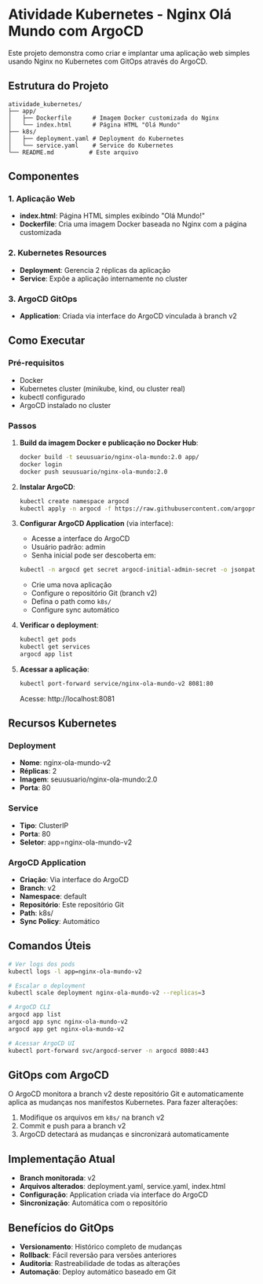 # Atividade Kubernetes - Nginx Olá Mundo com ArgoCD

Este projeto demonstra como criar e implantar uma aplicação web simples usando Nginx no Kubernetes com GitOps através do ArgoCD.

## Estrutura do Projeto

```
atividade_kubernetes/
├── app/
│   ├── Dockerfile      # Imagem Docker customizada do Nginx
│   └── index.html      # Página HTML "Olá Mundo"
├── k8s/
│   ├── deployment.yaml # Deployment do Kubernetes
│   └── service.yaml    # Service do Kubernetes
└── README.md          # Este arquivo
```

## Componentes

### 1. Aplicação Web
- **index.html**: Página HTML simples exibindo "Olá Mundo!"
- **Dockerfile**: Cria uma imagem Docker baseada no Nginx com a página customizada

### 2. Kubernetes Resources
- **Deployment**: Gerencia 2 réplicas da aplicação
- **Service**: Expõe a aplicação internamente no cluster

### 3. ArgoCD GitOps
- **Application**: Criada via interface do ArgoCD vinculada à branch v2

## Como Executar

### Pré-requisitos
- Docker
- Kubernetes cluster (minikube, kind, ou cluster real)
- kubectl configurado
- ArgoCD instalado no cluster

### Passos

1. **Build da imagem Docker e publicação no Docker Hub**:
   ```bash
   docker build -t seuusuario/nginx-ola-mundo:2.0 app/
   docker login
   docker push seuusuario/nginx-ola-mundo:2.0
   ```

2. **Instalar ArgoCD**:
   ```bash
   kubectl create namespace argocd
   kubectl apply -n argocd -f https://raw.githubusercontent.com/argoproj/argo-cd/stable/manifests/install.yaml
   ```

3. **Configurar ArgoCD Application** (via interface):
   - Acesse a interface do ArgoCD
   - Usuário padrão: admin
   - Senha inicial pode ser descoberta em:
   ```bash
   kubectl -n argocd get secret argocd-initial-admin-secret -o jsonpath="{.data.password}" | base64 -d
   ```
   - Crie uma nova aplicação
   - Configure o repositório Git (branch v2)
   - Defina o path como `k8s/`
   - Configure sync automático

4. **Verificar o deployment**:
   ```bash
   kubectl get pods
   kubectl get services
   argocd app list
   ```

5. **Acessar a aplicação**:
   ```bash
   kubectl port-forward service/nginx-ola-mundo-v2 8081:80
   ```
   Acesse: http://localhost:8081

## Recursos Kubernetes

### Deployment
- **Nome**: nginx-ola-mundo-v2
- **Réplicas**: 2
- **Imagem**: seuusuario/nginx-ola-mundo:2.0
- **Porta**: 80

### Service
- **Tipo**: ClusterIP
- **Porta**: 80
- **Seletor**: app=nginx-ola-mundo-v2

### ArgoCD Application
- **Criação**: Via interface do ArgoCD
- **Branch**: v2
- **Namespace**: default
- **Repositório**: Este repositório Git
- **Path**: k8s/
- **Sync Policy**: Automático

## Comandos Úteis

```bash
# Ver logs dos pods
kubectl logs -l app=nginx-ola-mundo-v2

# Escalar o deployment
kubectl scale deployment nginx-ola-mundo-v2 --replicas=3

# ArgoCD CLI
argocd app list
argocd app sync nginx-ola-mundo-v2
argocd app get nginx-ola-mundo-v2

# Acessar ArgoCD UI
kubectl port-forward svc/argocd-server -n argocd 8080:443
```

## GitOps com ArgoCD

O ArgoCD monitora a branch v2 deste repositório Git e automaticamente aplica as mudanças nos manifestos Kubernetes. Para fazer alterações:

1. Modifique os arquivos em `k8s/` na branch v2
2. Commit e push para a branch v2
3. ArgoCD detectará as mudanças e sincronizará automaticamente

## Implementação Atual

- **Branch monitorada**: v2
- **Arquivos alterados**: deployment.yaml, service.yaml, index.html
- **Configuração**: Application criada via interface do ArgoCD
- **Sincronização**: Automática com o repositório

## Benefícios do GitOps

- **Versionamento**: Histórico completo de mudanças
- **Rollback**: Fácil reversão para versões anteriores
- **Auditoria**: Rastreabilidade de todas as alterações
- **Automação**: Deploy automático baseado em Git